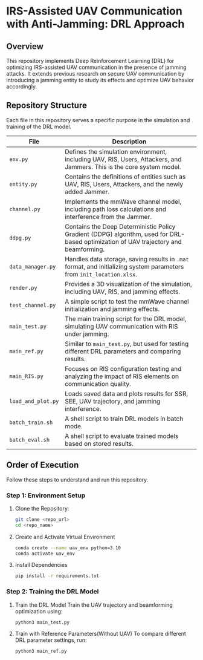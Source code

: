 # IRS-Assisted UAV Communication with Anti-Jamming: DRL Approach

## Overview
This repository implements Deep Reinforcement Learning (DRL) for optimizing IRS-assisted UAV communication in the presence of jamming attacks. It extends previous research on secure UAV communication by introducing a jamming entity to study its effects and optimize UAV behavior accordingly.

## Repository Structure
Each file in this repository serves a specific purpose in the simulation and training of the DRL model.

| **File** | **Description** |
|----------|----------------|
| `env.py` | Defines the simulation environment, including UAV, RIS, Users, Attackers, and Jammers. This is the core system model. |
| `entity.py` | Contains the definitions of entities such as UAV, RIS, Users, Attackers, and the newly added Jammer. |
| `channel.py` | Implements the mmWave channel model, including path loss calculations and interference from the Jammer. |
| `ddpg.py` | Contains the Deep Deterministic Policy Gradient (DDPG) algorithm, used for DRL-based optimization of UAV trajectory and beamforming. |
| `data_manager.py` | Handles data storage, saving results in `.mat` format, and initializing system parameters from `init_location.xlsx`. |
| `render.py` | Provides a 3D visualization of the simulation, including UAV, RIS, and jamming effects. |
| `test_channel.py` | A simple script to test the mmWave channel initialization and jamming effects. |
| `main_test.py` | The main training script for the DRL model, simulating UAV communication with RIS under jamming. |
| `main_ref.py` | Similar to `main_test.py`, but used for testing different DRL parameters and comparing results. |
| `main_RIS.py` | Focuses on RIS configuration testing and analyzing the impact of RIS elements on communication quality. |
| `load_and_plot.py` | Loads saved data and plots results for SSR, SEE, UAV trajectory, and jamming interference. |
| `batch_train.sh` | A shell script to train DRL models in batch mode. |
| `batch_eval.sh` | A shell script to evaluate trained models based on stored results. |

## Order of Execution
Follow these steps to understand and run this repository.

### Step 1: Environment Setup
1. Clone the Repository:
   ```bash
   git clone <repo_url>
   cd <repo_name>
2. Create and Activate Virtual Environment
   ```bash
   conda create --name uav_env python=3.10
   conda activate uav_env
3. Install Dependencies
   ```bash
   pip install -r requirements.txt


### Step 2: Training the DRL Model
1. Train the DRL Model
   Train the UAV trajectory and beamforming optimization using:
   ```bash
   python3 main_test.py
2. Train with Reference Parameters(Without UAV)
   To compare different DRL parameter settings, run:
   ```bash
   python3 main_ref.py




